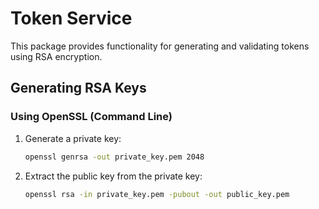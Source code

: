 # Token Service

This package provides functionality for generating and validating tokens using RSA encryption.

## Generating RSA Keys

### Using OpenSSL (Command Line)

1. Generate a private key:

   ```bash
   openssl genrsa -out private_key.pem 2048
   ```
2. Extract the public key from the private key:

   ```bash
   openssl rsa -in private_key.pem -pubout -out public_key.pem
   ```
